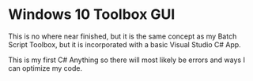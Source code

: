 # Windows 10 Toolbox GUI
This is no where near finished, but it is the same concept as my Batch Script Toolbox, but it is incorporated 
with a basic Visual Studio C# App.



This is my first C# Anything so there will most likely be errors and ways I can optimize my code.
